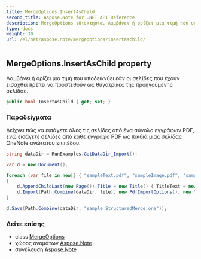 ```yaml
---
title: MergeOptions.InsertAsChild
second_title: Aspose.Note for .NET API Reference
description: MergeOptions ιδιοκτησία. Λαμβάνει ή ορίζει μια τιμή που υποδεικνύει εάν οι σελίδες που έχουν εισαχθεί πρέπει να προστεθούν ως θυγατρικές της προηγούμενης σελίδας.
type: docs
weight: 30
url: /el/net/aspose.note/mergeoptions/insertaschild/
---
```

## MergeOptions.InsertAsChild property

Λαμβάνει ή ορίζει μια τιμή που υποδεικνύει εάν οι σελίδες που έχουν εισαχθεί πρέπει να προστεθούν ως θυγατρικές της προηγούμενης σελίδας.

```csharp
public bool InsertAsChild { get; set; }
```

### Παραδείγματα

Δείχνει πώς να εισάγετε όλες τις σελίδες από ένα σύνολο εγγράφων PDF, ενώ εισάγετε σελίδες από κάθε έγγραφο PDF ως παιδιά μιας σελίδας OneNote ανώτατου επιπέδου.

```csharp
string dataDir = RunExamples.GetDataDir_Import();

var d = new Document();

foreach (var file in new[] { "sampleText.pdf", "sampleImage.pdf", "sampleTable.pdf" })
{
    d.AppendChildLast(new Page()).Title = new Title() { TitleText = new RichText() { ParagraphStyle = ParagraphStyle.Default }.Append(file) };
    d.Import(Path.Combine(dataDir, file), new PdfImportOptions(), new MergeOptions() { InsertAt = int.MaxValue, InsertAsChild = true });
}

d.Save(Path.Combine(dataDir, "sample_StructuredMerge.one"));
```

### Δείτε επίσης

* class [MergeOptions](../)
* χώρος ονομάτων [Aspose.Note](../../mergeoptions/)
* συνέλευση [Aspose.Note](../../../)


